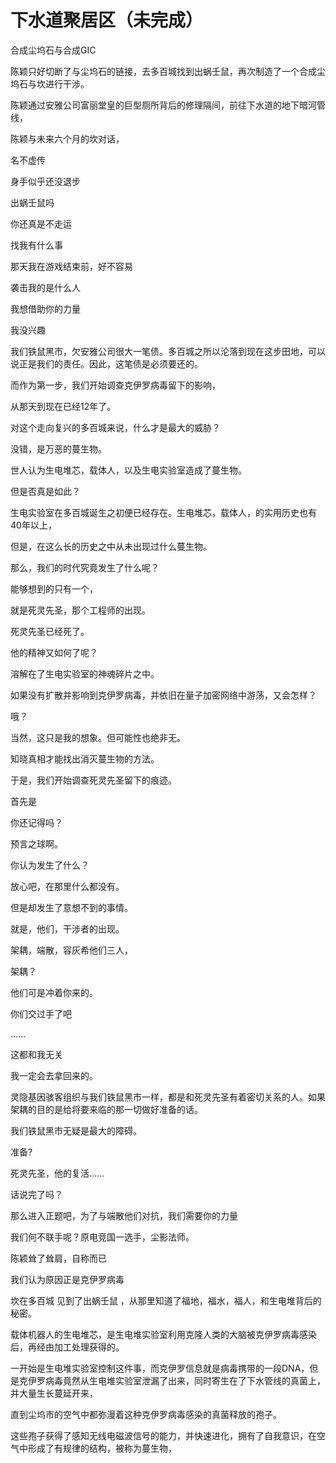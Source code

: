 # 下水道聚居区（未完成）

合成尘坞石与合成GIC

陈颖只好切断了与尘坞石的链接，去多百城找到出蜗壬鼠，再次制造了一个合成尘坞石与坎进行干涉。

陈颖通过安雅公司富丽堂皇的巨型厕所背后的修理隔间，前往下水道的地下暗河管线，

陈颖与未来六个月的坎对话，

名不虚传

身手似乎还没退步

出蜗壬鼠吗

你还真是不走运

找我有什么事

那天我在游戏结束前，好不容易

袭击我的是什么人

我想借助你的力量

我没兴趣

我们铁鼠黑市，欠安雅公司很大一笔债。多百城之所以沦落到现在这步田地，可以说正是我们的责任。因此，这笔债是必须要还的。

而作为第一步，我们开始调查克伊罗病毒留下的影响，

从那天到现在已经12年了。

对这个走向复兴的多百城来说，什么才是最大的威胁？

没错，是万恶的蔓生物。

世人认为生电堆芯，载体人，以及生电实验室造成了蔓生物。

但是否真是如此？

生电实验室在多百城诞生之初便已经存在。生电堆芯，载体人，的实用历史也有40年以上，

但是，在这么长的历史之中从未出现过什么蔓生物。

那么，我们的时代究竟发生了什么呢？

能够想到的只有一个，

就是死灵先圣，那个工程师的出现。

死灵先圣已经死了。

他的精神又如何了呢？

溶解在了生电实验室的神魂碎片之中。

如果没有扩散并影响到克伊罗病毒，并依旧在量子加密网络中游荡，又会怎样？

哦？

当然，这只是我的想象。但可能性也绝非无。

知晓真相才能找出消灭蔓生物的方法。

于是，我们开始调查死灵先圣留下的痕迹。

首先是

你还记得吗？

预言之球啊。

你认为发生了什么？

放心吧，在那里什么都没有。

但是却发生了意想不到的事情。

就是，他们，干涉者的出现。

架耦，端散，容灰希他们三人，

架耦？

他们可是冲着你来的。

你们交过手了吧

……

这都和我无关

我一定会去拿回来的。

灵隐基因骇客组织与我们铁鼠黑市一样，都是和死灵先圣有着密切关系的人。如果架耦的目的是给将要来临的那一切做好准备的话。

我们铁鼠黑市无疑是最大的障碍。

准备?

死灵先圣，他的复活……

话说完了吗？

那么进入正题吧，为了与端散他们对抗，我们需要你的力量

我们何不联手呢？原电竞国一选手，尘影法师。

陈颖耸了耸肩，自称而已



我们认为原因正是克伊罗病毒

坎在多百城 见到了出蜗壬鼠 ，从那里知道了福地，福水，福人，和生电堆背后的秘密。

载体机器人的生电堆芯，是生电堆实验室利用克隆人类的大脑被克伊罗病毒感染后，再经由加工处理获得的。

一开始是生电堆实验室控制这件事，而克伊罗信息就是病毒携带的一段DNA，但是克伊罗病毒竟然从生电堆实验室泄漏了出来，同时寄生在了下水管线的真菌上，并大量生长蔓延开来，

直到尘坞市的空气中都弥漫着这种克伊罗病毒感染的真菌释放的孢子。

这些孢子获得了感知无线电磁波信号的能力，并快速进化，拥有了自我意识，在空气中形成了有规律的结构，被称为蔓生物，

